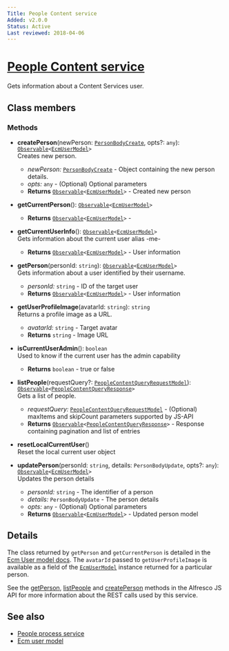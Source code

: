 ```yaml
---
Title: People Content service
Added: v2.0.0
Status: Active
Last reviewed: 2018-04-06
---
```


# [People Content service](lib/content-services/src/lib/common/services/people-content.service.ts "Defined in people-content.service.ts")

Gets information about a Content Services user.

## Class members

### Methods

-   **createPerson**(newPerson: [`PersonBodyCreate`](https://github.com/Alfresco/alfresco-js-api/blob/develop/src/api/content-rest-api/model/personBodyCreate.ts), opts?: `any`): [`Observable`](http://reactivex.io/documentation/observable.html)`<`[`EcmUserModel`](../../core/models/ecm-user.model.md)`>`<br/>
    Creates new person.
    -   _newPerson:_ [`PersonBodyCreate`](https://github.com/Alfresco/alfresco-js-api/blob/develop/src/api/content-rest-api/model/personBodyCreate.ts)  - Object containing the new person details.
    -   _opts:_ `any`  - (Optional) Optional parameters
    -   **Returns** [`Observable`](http://reactivex.io/documentation/observable.html)`<`[`EcmUserModel`](../../core/models/ecm-user.model.md)`>` - Created new person
-   **getCurrentPerson**(): [`Observable`](http://reactivex.io/documentation/observable.html)`<`[`EcmUserModel`](../../core/models/ecm-user.model.md)`>`<br/>

    -   **Returns** [`Observable`](http://reactivex.io/documentation/observable.html)`<`[`EcmUserModel`](../../core/models/ecm-user.model.md)`>` - 

-   **getCurrentUserInfo**(): [`Observable`](http://reactivex.io/documentation/observable.html)`<`[`EcmUserModel`](../../core/models/ecm-user.model.md)`>`<br/>
    Gets information about the current user alias -me-
    -   **Returns** [`Observable`](http://reactivex.io/documentation/observable.html)`<`[`EcmUserModel`](../../core/models/ecm-user.model.md)`>` - User information
-   **getPerson**(personId: `string`): [`Observable`](http://reactivex.io/documentation/observable.html)`<`[`EcmUserModel`](../../core/models/ecm-user.model.md)`>`<br/>
    Gets information about a user identified by their username.
    -   _personId:_ `string`  - ID of the target user
    -   **Returns** [`Observable`](http://reactivex.io/documentation/observable.html)`<`[`EcmUserModel`](../../core/models/ecm-user.model.md)`>` - User information
-   **getUserProfileImage**(avatarId: `string`): `string`<br/>
    Returns a profile image as a URL.
    -   _avatarId:_ `string`  - Target avatar
    -   **Returns** `string` - Image URL
-   **isCurrentUserAdmin**(): `boolean`<br/>
    Used to know if the current user has the admin capability
    -   **Returns** `boolean` - true or false
-   **listPeople**(requestQuery?: [`PeopleContentQueryRequestModel`](lib/content-services/src/lib/common/services/people-content.service.ts)): [`Observable`](http://reactivex.io/documentation/observable.html)`<`[`PeopleContentQueryResponse`](lib/content-services/src/lib/common/services/people-content.service.ts)`>`<br/>
    Gets a list of people.
    -   _requestQuery:_ [`PeopleContentQueryRequestModel`](lib/content-services/src/lib/common/services/people-content.service.ts)  - (Optional) maxItems and skipCount parameters supported by JS-API
    -   **Returns** [`Observable`](http://reactivex.io/documentation/observable.html)`<`[`PeopleContentQueryResponse`](lib/content-services/src/lib/common/services/people-content.service.ts)`>` - Response containing pagination and list of entries
-   **resetLocalCurrentUser**()<br/>
    Reset the local current user object
-   **updatePerson**(personId: `string`, details: `PersonBodyUpdate`, opts?: `any`): [`Observable`](http://reactivex.io/documentation/observable.html)`<`[`EcmUserModel`](../../core/models/ecm-user.model.md)`>`<br/>
    Updates the person details
    -   _personId:_ `string`  - The identifier of a person
    -   _details:_ `PersonBodyUpdate`  - The person details
    -   _opts:_ `any`  - (Optional) Optional parameters
    -   **Returns** [`Observable`](http://reactivex.io/documentation/observable.html)`<`[`EcmUserModel`](../../core/models/ecm-user.model.md)`>` - Updated person model

## Details

The class returned by `getPerson` and `getCurrentPerson` is detailed
in the [Ecm User model docs](../models/ecm-user.model.md). The `avatarId` passed to
`getUserProfileImage` is available as a field of the [`EcmUserModel`](../../core/models/ecm-user.model.md) instance
returned for a particular person.

See the
[getPerson](https://github.com/Alfresco/alfresco-js-api/blob/master/src/alfresco-core-rest-api/docs/PeopleApi.md#getPerson),
[listPeople](https://github.com/Alfresco/alfresco-js-api/blob/master/src/api/content-rest-api/docs/PeopleApi.md#listPeople) and
[createPerson](https://github.com/Alfresco/alfresco-js-api/blob/master/src/api/content-rest-api/docs/PeopleApi.md#createPerson)
methods in the Alfresco JS API for more information about the REST calls used by this service.

## See also

-   [People process service](people-process.service.md)
-   [Ecm user model](../models/ecm-user.model.md)
